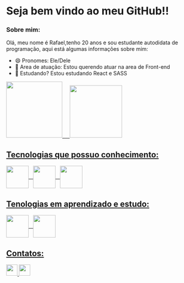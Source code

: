 # Seja bem vindo ao meu GitHub!!

 ### Sobre mim:
<p> Olá, meu nome é Rafael,tenho 20 anos e sou estudante autodidata de programação, aqui está algumas informações sobre mim: </p>
 
 - 😄 Pronomes: Ele/Dele
- 🔭 Area de atuação: Estou querendo atuar na area de Front-end
- 🌱 Estudando? Estou estudando React e SASS


<div >
 <a href='https://github.com/Guerrito20'>
<img height='150em' src="https://github-readme-stats.vercel.app/api?username=Guerrito20&hide=stars,prs&show_icons=true&theme=radical&include_all_commits=true" />
&nbsp; &nbsp;
  
 <img height='140em' src="https://github-readme-stats.vercel.app/api/top-langs/?username=Guerrito20&layout=compact&langs_count=16&theme=radical" />
</div>

 ##


## Tecnologias que possuo conhecimento: <br>
<div style='display: inline_block;'>
 
 
 <img align= 'center' width='60em' src="https://cdn.jsdelivr.net/gh/devicons/devicon/icons/css3/css3-plain-wordmark.svg" />
 &nbsp;
 <img align= 'center' width='60em' src="https://cdn.jsdelivr.net/gh/devicons/devicon/icons/javascript/javascript-original.svg" />
 &nbsp;
 <img align= 'center' width='60em'src="https://cdn.jsdelivr.net/gh/devicons/devicon/icons/html5/html5-plain-wordmark.svg" />
 </div>
 
 
 
 ## Tenologias em aprendizado e estudo: <br>
 <div>
  <img align= 'center' width='60em' src="https://cdn.jsdelivr.net/gh/devicons/devicon/icons/sass/sass-original.svg" />
   &nbsp;
  <img align= 'center' width='60em' src="https://cdn.jsdelivr.net/gh/devicons/devicon/icons/react/react-original-wordmark.svg" />
  
 </div>
 
 ## Contatos:
 
 <div>
  <a href= 'https://mail.google.com/mail/u/0/#inbox?compose=GTvVlcSGMTJNVfJlxpmLcnssdbqQCBLThrHSCSnKvSZhGQgpHVqTrlfGwjSDHfTvVldldgjkpCqSG' target='_blank'>
  <img height='30em' src='https://img.shields.io/badge/Gmail-D14836?style=for-the-badge&logo=gmail&logoColor=white'>
  </a>
  
  <a href= 'https://www.linkedin.com/in/rafael-guerra-rodrigues-1571a0202/' target='_blank'>
   <img height='30em' src= 'https://img.shields.io/badge/LinkedIn-0077B5?style=for-the-badge&logo=linkedin&logoColor=white'>
  </a>
  
 </div>
 
 
 
